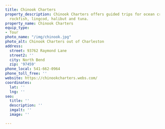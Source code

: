 ```yaml
---
title: Chinook Charters
property_description: Chinook Charters offers guided trips for ocean crabbing and
  rockfish, lingcod, halibut and tuna.
property_name: Chinook Charters
equip_type:
- Tour
photo_name: "/img/chinook.jpg"
photo_alt: Chinook Charters out of Charleston
address:
  street: 93762 Raymond Lane
  street2: ''
  city: North Bend
  zip: '97459'
phone_local: 541-662-0964
phone_toll_free: ''
website: https://chinookcharters.webs.com/
coordinates:
  lat: ''
  lng: ''
seo:
  title: ''
  description: ''
  imgalt: ''
  image: ''

---
```

